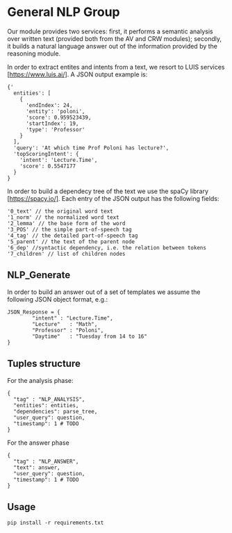 # General NLP Group

Our module provides two services: first, it performs a semantic analysis over written text (provided both from the AV and CRW modules); secondly, it builds a natural language answer out of the information provided by the reasoning module.

In order to extract entites and intents from a text, we resort to LUIS services [https://www.luis.ai/]. A JSON output example is:
```
{'
  entities': [
    {
      'endIndex': 24,                
      'entity': 'poloni',
      'score': 0.959523439,
      'startIndex': 19,
      'type': 'Professor'
    }
  ],
  'query': 'At which time Prof Poloni has lecture?',
  'topScoringIntent': {
    'intent': 'Lecture.Time',
    'score': 0.5547177
  }
}
```
In order to build a dependecy tree of the text we use the spaCy library [https://spacy.io/]. Each entry of the JSON output has the following fields:
```
'0_text' // the original word text
'1_norm' // the normalized word text
'2_lemma' // the base form of the word
'3_POS' // the simple part-of-speech tag
'4_tag' // the detailed part-of-speech tag
'5_parent' // the text of the parent node
'6_dep' //syntactic dependency, i.e. the relation between tokens
'7_children' // list of children nodes
```

## NLP_Generate

In order to build an answer out of a set of templates we assume the following JSON object format, e.g.:
```
JSON_Response = {
        "intent" : "Lecture.Time",
        "Lecture"   : "Math",
        "Professor" : "Poloni",
        "Daytime"   : "Tuesday from 14 to 16"
}
```

## Tuples structure
For the analysis phase:
```
{
  "tag" : "NLP_ANALYSIS",
  "entities": entities,
  "dependencies": parse_tree,
  "user_query": question,
  "timestamp": 1 # TODO
}
```
For the answer phase
```
{
  "tag" : "NLP_ANSWER",
  "text": answer,
  "user_query": question,
  "timestamp": 1 # TODO
}
```

## Usage
```
pip install -r requirements.txt
```

